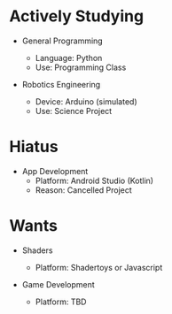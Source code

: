# Actively Studying

* General Programming
    * Language: Python
    * Use: Programming Class

* Robotics Engineering
    * Device: Arduino (simulated)
    * Use: Science Project

# Hiatus

* App Development
    * Platform: Android Studio (Kotlin)
    * Reason: Cancelled Project

# Wants

* Shaders
    * Platform: Shadertoys or Javascript

* Game Development
    * Platform: TBD